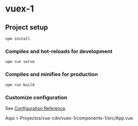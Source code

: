 # vuex-1

## Project setup
```
npm install
```

### Compiles and hot-reloads for development
```
npm run serve
```

### Compiles and minifies for production
```
npm run build
```

### Customize configuration
See [Configuration Reference](https://cli.vuejs.org/config/).

[]()

Aquí > Proyectos/vue-cdn/vuex-1/components-1/src/App.vue
